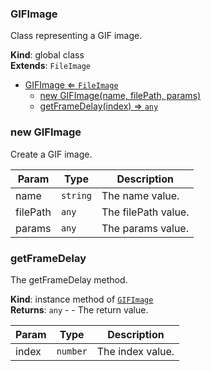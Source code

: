 <a name="GIFImage"></a>

### GIFImage 
Class representing a GIF image.

**Kind**: global class  
**Extends**: <code>FileImage</code>  

* [GIFImage ⇐ <code>FileImage</code>](#GIFImage)
    * [new GIFImage(name, filePath, params)](#new-GIFImage)
    * [getFrameDelay(index) ⇒ <code>any</code>](#getFrameDelay)

<a name="new_GIFImage_new"></a>

### new GIFImage
Create a GIF image.


| Param | Type | Description |
| --- | --- | --- |
| name | <code>string</code> | The name value. |
| filePath | <code>any</code> | The filePath value. |
| params | <code>any</code> | The params value. |

<a name="GIFImage+getFrameDelay"></a>

### getFrameDelay
The getFrameDelay method.

**Kind**: instance method of [<code>GIFImage</code>](#GIFImage)  
**Returns**: <code>any</code> - - The return value.  

| Param | Type | Description |
| --- | --- | --- |
| index | <code>number</code> | The index value. |


